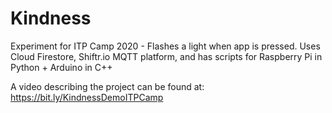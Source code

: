 # Kindness
Experiment for ITP Camp 2020 - Flashes a light when app is pressed. Uses Cloud Firestore, Shiftr.io MQTT platform, and has scripts for Raspberry Pi in Python + Arduino in C++

A video describing the project can be found at:
https://bit.ly/KindnessDemoITPCamp
